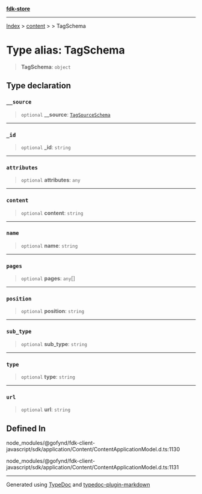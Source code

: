 [**fdk-store**](../../../README.md)
***

[Index](../../../API.md) > [content](../../README.md) > [<internal>](../README.md) > TagSchema

# Type alias: TagSchema

> **TagSchema**: `object`

## Type declaration

### `__source`

> `optional` **\_\_source**: [`TagSourceSchema`](type-alias.TagSourceSchema.md)

***

### `_id`

> `optional` **\_id**: `string`

***

### `attributes`

> `optional` **attributes**: `any`

***

### `content`

> `optional` **content**: `string`

***

### `name`

> `optional` **name**: `string`

***

### `pages`

> `optional` **pages**: `any`[]

***

### `position`

> `optional` **position**: `string`

***

### `sub_type`

> `optional` **sub\_type**: `string`

***

### `type`

> `optional` **type**: `string`

***

### `url`

> `optional` **url**: `string`

## Defined In

node\_modules/@gofynd/fdk-client-javascript/sdk/application/Content/ContentApplicationModel.d.ts:1130

node\_modules/@gofynd/fdk-client-javascript/sdk/application/Content/ContentApplicationModel.d.ts:1131

***
Generated using [TypeDoc](https://typedoc.org/) and [typedoc-plugin-markdown](https://www.npmjs.com/package/typedoc-plugin-markdown)
